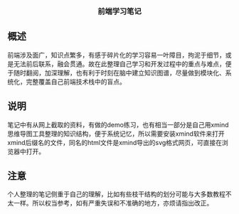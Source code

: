 <h3 align="center">前端学习笔记</h3>

## 概述

前端涉及面广，知识点繁多，有感于碎片化的学习容易一叶障目，拘泥于细节，或是无法前后联系，融会贯通。故在此整理自己学习和开发过程中的重点与难点，便于随时翻阅，加深理解，也有利于时刻在脑中建立知识图谱，尽量做到模块化、系统化，完整覆盖自己前端技术栈中的盲点。

## 说明

笔记中有从网上截取的资料，有做的demo练习，也有相当一部分是自己用xmind思维导图工具整理的知识结构，便于系统记忆，所以需要安装xmind软件来打开xmind后缀名的文件，同名的html文件是xmind导出的svg格式网页，可直接在浏览器中打开。

## 注意

个人整理的笔记侧重于自己的理解，比如有些枝干结构的划分可能与大多数教程不太一样。所以权当参考，如有严重失误和不准确的地方，亦烦请指出改正。

